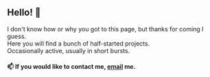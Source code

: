## Hello! 👋

I don't know how or why you got to this page, but thanks for coming I guess.    
Here you will find a bunch of half-started projects.    
Occasionally active, usually in short bursts.    

#### 📫 If you would like to contact me, [email](mailto:github@rohanmodi.ca) me.
